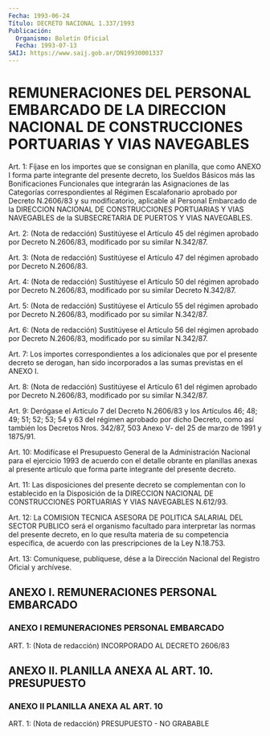 ```yaml
---
Fecha: 1993-06-24
Título: DECRETO NACIONAL 1.337/1993
Publicación:
  Organismo: Boletín Oficial
  Fecha: 1993-07-13
SAIJ: https://www.saij.gob.ar/DN19930001337
---
```

# REMUNERACIONES DEL PERSONAL EMBARCADO DE LA DIRECCION NACIONAL DE CONSTRUCCIONES PORTUARIAS Y VIAS NAVEGABLES

<a id="1"></a>
Art.  1:  Fíjase en los importes que se consignan en planilla, que como ANEXO I  forma  parte integrante del presente decreto, los Sueldos Básicos más las Bonificaciones  Funcionales  que integrarán las  Asignaciones  de  las  Categorías correspondientes al  Régimen Escalafonario aprobado por Decreto  N.2606/83  y  su modificatorio, aplicable  al  Personal  Embarcado  de  la  DIRECCION  NACIONAL  DE CONSTRUCCIONES PORTUARIAS Y VIAS NAVEGABLES de la SUBSECRETARIA  DE PUERTOS Y VIAS NAVEGABLES.

<a id="2"></a>
Art.  2:  (Nota  de  redacción) Sustitúyese el Artículo 45 del régimen aprobado por Decreto  N.2606/83,  modificado por su similar N.342/87.

<a id="3"></a>
Art.  3:  (Nota  de  redacción) Sustitúyese el Artículo 47 del régimen aprobado por Decreto N.2606/83.

<a id="4"></a>
Art.  4:  (Nota  de  redacción) Sustitúyese el Artículo 50 del régimen aprobado por Decreto  N.2606/83,  modificado por su similar Decreto N.342/87.

<a id="5"></a>
Art.  5:  (Nota  de  redacción) Sustitúyese el Artículo 55 del régimen aprobado por Decreto  N.2606/83,  modificado por su similar N.342/87.

<a id="6"></a>
Art.  6:  (Nota  de  redacción) Sustitúyese el Artículo 56 del régimen aprobado por Decreto  N.2606/83,  modificado por su similar N.342/87.

<a id="7"></a>
Art. 7: Los importes correspondientes a los adicionales que por el presente  decreto  se derogan, han sido incorporados a las sumas previstas en el ANEXO I.

<a id="8"></a>
Art.  8:  (Nota  de  redacción) Sustitúyese el Artículo 61 del régimen aprobado por Decreto  N.2606/83,  modificado por su similar N.342/87.

<a id="9"></a>
Art.  9:  Derógase  el  Artículo 7 del Decreto N.2606/83 y los Artículos 46; 48; 49; 51; 52;  53; 54 y 63 del régimen aprobado por dicho Decreto, como así también  los  Decretos  Nros.  342/87, 503 Anexo V- del 25 de marzo de 1991 y 1875/91.

<a id="10"></a>
Art. 10: Modifícase el Presupuesto General de la Administración Nacional  para  el ejercicio 1993 de acuerdo con el detalle obrante en  planillas  anexas    al   presente  artículo  que  forma  parte integrante del presente decreto.

<a id="11"></a>
Art. 11: Las disposiciones del presente decreto se complementan con  lo  establecido  en la Disposición de la DIRECCION NACIONAL DE CONSTRUCCIONES PORTUARIAS Y VIAS NAVEGABLES N.612/93.

<a id="12"></a>
Art.  12: La COMISION TECNICA ASESORA DE POLITICA SALARIAL DEL SECTOR PUBLICO  será  el  organismo  facultado para interpretar las normas  del  presente  decreto, en lo que  resulta  materia  de  su competencia específica,  de  acuerdo  con  las prescripciones de la Ley N.18.753.

<a id="13"></a>
Art. 13: Comuníquese, publíquese, dése a la Dirección Nacional del Registro Oficial y archívese.

## ANEXO I. REMUNERACIONES PERSONAL EMBARCADO

### ANEXO I REMUNERACIONES PERSONAL EMBARCADO

<a id="1"></a>
ART.  1:  (Nota  de  redacción) INCORPORADO AL DECRETO 2606/83

## ANEXO II. PLANILLA ANEXA AL ART. 10. PRESUPUESTO

### ANEXO II PLANILLA ANEXA AL ART. 10

<a id="1"></a>
ART.  1:  (Nota  de  redacción)  PRESUPUESTO  -  NO  GRABABLE